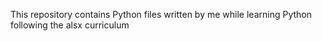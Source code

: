 This repository contains Python files written by me while learning Python following the alsx curriculum
